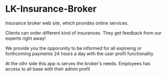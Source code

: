 # LK-Insurance-Broker

Insurance broker web site, which provides online services.

Clients can order different kind of insurances. They get feedback from our experts right away!

We provide you the opporunity to be informed for all expireing or forthcoming payments 24 hours a day with the user profil functionality

At the othr side this app is serves the broker's needs. Employees has access to all base with their admin profil